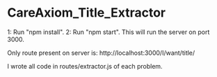 # CareAxiom_Title_Extractor
1: Run "npm install".
2: Run "npm start".
This will run the server on port 3000.

Only route present on server is: http://localhost:3000/I/want/title/

I wrote all code in routes/extractor.js of each problem.